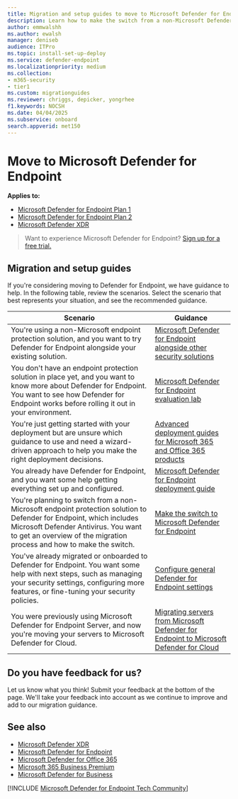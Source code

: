 ```yaml
---
title: Migration and setup guides to move to Microsoft Defender for Endpoint
description: Learn how to make the switch from a non-Microsoft Defender XDR solution to Microsoft Defender for Endpoint
author: emmwalshh
ms.author: ewalsh
manager: deniseb
audience: ITPro
ms.topic: install-set-up-deploy
ms.service: defender-endpoint
ms.localizationpriority: medium
ms.collection: 
- m365-security
- tier1
ms.custom: migrationguides
ms.reviewer: chriggs, depicker, yongrhee
f1.keywords: NOCSH
ms.date: 04/04/2025
ms.subservice: onboard
search.appverid: met150
---
```


# Move to Microsoft Defender for Endpoint

**Applies to:**
- [Microsoft Defender for Endpoint Plan 1](microsoft-defender-endpoint.md)
- [Microsoft Defender for Endpoint Plan 2](microsoft-defender-endpoint.md)
- [Microsoft Defender XDR](/defender-xdr)

> Want to experience Microsoft Defender for Endpoint? [Sign up for a free trial.](https://go.microsoft.com/fwlink/p/?linkid=2225630)

## Migration and setup guides

If you're considering moving to Defender for Endpoint, we have guidance to help. In the following table, review the scenarios. Select the scenario that best represents your situation, and see the recommended guidance.

|Scenario|Guidance|
|---|---|
| You're using a non-Microsoft endpoint protection solution, and you want to try Defender for Endpoint alongside your existing solution. | [Microsoft Defender for Endpoint alongside other security solutions](mde-side-by-side.md) |
|You don't have an endpoint protection solution in place yet, and you want to know more about Defender for Endpoint. You want to see how Defender for Endpoint works before rolling it out in your environment.|[Microsoft Defender for Endpoint evaluation lab](evaluate-microsoft-defender-antivirus.md)|
|You're just getting started with your deployment but are unsure which guidance to use and need a wizard-driven approach to help you make the right deployment decisions.|[Advanced deployment guides for Microsoft 365 and Office 365 products](/microsoft-365/enterprise/setup-guides-for-microsoft-365?)|
|You already have Defender for Endpoint, and you want some help getting everything set up and configured.|[Microsoft Defender for Endpoint deployment guide](mde-planning-guide.md)|
|You're planning to switch from a non-Microsoft endpoint protection solution to Defender for Endpoint, which includes Microsoft Defender Antivirus. You want to get an overview of the migration process and how to make the switch.|[Make the switch to Microsoft Defender for Endpoint](switch-to-mde-overview.md)|
|You've already migrated or onboarded to Defender for Endpoint. You want some help with next steps, such as managing your security settings, configuring more features, or fine-tuning your security policies.| [Configure general Defender for Endpoint settings](preferences-setup.md) |
| You were previously using Microsoft Defender for Endpoint Server, and now you're moving your servers to Microsoft Defender for Cloud. | [Migrating servers from Microsoft Defender for Endpoint to Microsoft Defender for Cloud](migrating-mde-server-to-cloud.md) |


## Do you have feedback for us?

Let us know what you think! Submit your feedback at the bottom of the page. We'll take your feedback into account as we continue to improve and add to our migration guidance.

## See also

- [Microsoft Defender XDR](/defender-xdr/microsoft-365-defender)
- [Microsoft Defender for Endpoint](/windows/security/threat-protection)
- [Microsoft Defender for Office 365](/defender-office-365/mdo-about)
- [Microsoft 365 Business Premium](/Microsoft-365/business-premium/m365bp-overview)
- [Microsoft Defender for Business](/defender-business/mdb-overview)

[!INCLUDE [Microsoft Defender for Endpoint Tech Community](../includes/defender-mde-techcommunity.md)]
